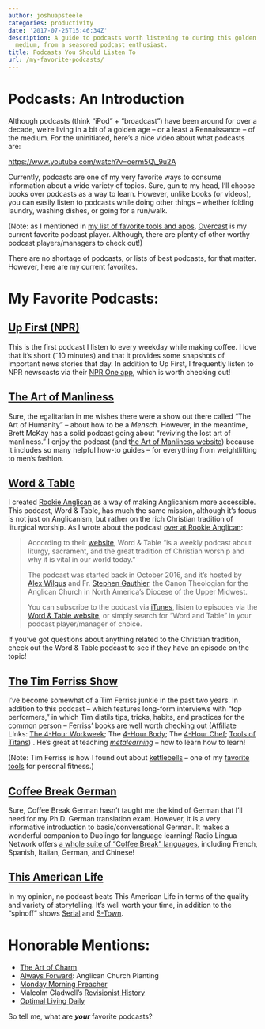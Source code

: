 ```yaml
---
author: joshuapsteele
categories: productivity
date: '2017-07-25T15:46:34Z'
description: A guide to podcasts worth listening to during this golden age of the
  medium, from a seasoned podcast enthusiast.
title: Podcasts You Should Listen To
url: /my-favorite-podcasts/
---
```


# Podcasts: An Introduction

Although podcasts (think “iPod” + “broadcast”) have been around for over a decade, we’re living in a bit of a golden age – or a least a Rennaissance – of the medium. For the uninitiated, here’s a nice video about what podcasts are:

https://www.youtube.com/watch?v=oerm5Q\_9u2A

Currently, podcasts are one of my very favorite ways to consume information about a wide variety of topics. Sure, gun to my head, I’ll choose books over podcasts as a way to learn. However, unlike books (or videos), you can easily listen to podcasts while doing other things – whether folding laundry, washing dishes, or going for a run/walk.

(Note: as I mentioned in [my list of favorite tools and apps](https://joshuapsteele.com/tools), [Overcast](https://overcast.fm/) is my current favorite podcast player. Although, there are plenty of other worthy podcast players/managers to check out!)

There are no shortage of podcasts, or lists of best podcasts, for that matter. However, here are my current favorites.

# My Favorite Podcasts:

## [Up First (NPR)](http://www.npr.org/podcasts/510318/up-first)

This is the first podcast I listen to every weekday while making coffee. I love that it’s short (˜10 minutes) and that it provides some snapshots of important news stories that day. In addition to Up First, I frequently listen to NPR newscasts via their [NPR One app](http://one.npr.org/), which is worth checking out!

## [The Art of Manliness](http://www.artofmanliness.com/podcast/)

Sure, the egalitarian in me wishes there were a show out there called “The Art of Humanity” – about how to be a *Mensch.* However, in the meantime, Brett McKay has a solid podcast going about “reviving the lost art of manliness.” I enjoy the podcast (and t[he Art of Manliness website](http://www.artofmanliness.com/)) because it includes so many helpful how-to guides – for everything from weightlifting to men’s fashion.

## [Word &amp; Table](https://wordandtable.simplecast.fm/)

I created [Rookie Anglican](http://anglicanpastor.com/rookieanglican/) as a way of making Anglicanism more accessible. This podcast, Word &amp; Table, has much the same mission, although it’s focus is not just on Anglicanism, but rather on the rich Christian tradition of liturgical worship. As I wrote about the podcast [over at Rookie Anglican](http://anglicanpastor.com/listen-to-the-word-table-podcast-to-learn-more-about-liturgical-and-sacramental-christian-worship/):

> According to their [website](https://wordandtable.simplecast.fm/), Word &amp; Table “is a weekly podcast about liturgy, sacrament, and the great tradition of Christian worship and why it is vital in our world today.”
> 
> The podcast was started back in October 2016, and it’s hosted by [Alex Wilgus](http://www.greenhousemovement.com/team/alex-wilgus/) and Fr. [Stephen Gauthier](http://www.churchrez.org/staff/profile/stephengauthier), the Canon Theologian for the Anglican Church in North America’s Diocese of the Upper Midwest.
> 
> You can subscribe to the podcast via [iTunes](https://itunes.apple.com/us/podcast/word-table/id1161203280?mt=2), listen to episodes via the [Word &amp; Table website](https://wordandtable.simplecast.fm/), or simply search for “Word and Table” in your podcast player/manager of choice.

If you’ve got questions about anything related to the Christian tradition, check out the Word &amp; Table podcast to see if they have an episode on the topic!

## [The Tim Ferriss Show](https://tim.blog/podcast/)

I’ve become somewhat of a Tim Ferriss junkie in the past two years. In addition to this podcast – which features long-form interviews with “top performers,” in which Tim distils tips, tricks, habits, and practices for the common person – Ferriss’ books are well worth checking out (Affiliate LInks: [The 4-Hour Workweek](http://amzn.to/2uTWui7); The [4-Hour Body](http://amzn.to/2uxKdxq); The [4-Hour Chef](http://amzn.to/2h0dtJT); [Tools of Titans](http://amzn.to/2h0dwp3)) . He’s great at teaching *[metalearning](https://en.wikipedia.org/wiki/Meta_learning)* – how to learn how to learn!

(Note: Tim Ferriss is how I found out about [kettlebells](https://joshuapsteele.com/2016/05/25/kettlebell-swings-back-balm-for-the-sedentary-seminarian/) – one of my [favorite tools](https://joshuapsteele.com/tools) for personal fitness.)

## [Coffee Break German](https://radiolingua.com/coffeebreakgerman/)

Sure, Coffee Break German hasn’t taught me the kind of German that I’ll need for my Ph.D. German translation exam. However, it is a very informative introduction to basic/conversational German. It makes a wonderful companion to Duolingo for language learning! Radio Lingua Network offers [a whole suite of “Coffee Break” languages](https://radiolingua.com/), including French, Spanish, Italian, German, and Chinese!

## [This American Life](https://www.thisamericanlife.org/)

In my opinion, no podcast beats This American Life in terms of the quality and variety of storytelling. It’s well worth your time, in addition to the “spinoff” shows [Serial](https://serialpodcast.org/) and [S-Town](https://stownpodcast.org/).

# Honorable Mentions:

- [The Art of Charm](https://theartofcharm.com/podcast/)
- [Always Forward](http://www.always-forward.com/category/podcast/): Anglican Church Planting
- [Monday Morning Preacher](http://www.preachingtoday.com/media/podcast/)
- Malcolm Gladwell’s [Revisionist History](http://revisionisthistory.com/)
- [Optimal Living Daily](http://optimallivingdaily.com/)

So tell me, what are ***your*** favorite podcasts?